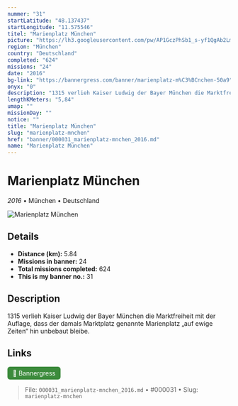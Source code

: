 ```yaml
---
nummer: "31"
startLatitude: "48.137437"
startLongitude: "11.575546"
titel: "Marienplatz München"
picture: "https://lh3.googleusercontent.com/pw/AP1GczPhSb1_s-yf1QgAb2LmB8FuC5CbCHeBs3chbNKV1OR78hiURbbVvdS7S5PGEzCJjcQiUtYrT7U4L5HP791O_F09ZLK4BrOcLtSfJVHCGCw4dyUHVoLiDhqE1-mcfBopdVQ4U3ydj5RbBjMBC6GNo2pkzA"
region: "München"
country: "Deutschland"
completed: "624"
missions: "24"
date: "2016"
bg-link: "https://bannergress.com/banner/marienplatz-m%C3%BCnchen-50a9"
onyx: "0"
description: "1315 verlieh Kaiser Ludwig der Bayer München die Marktfreiheit mit der Auflage, dass der damals Marktplatz genannte Marienplatz „auf ewige Zeiten“ hin unbebaut bleibe."
lengthKMeters: "5,84"
umap: ""
missionDay: ""
notice: ""
title: "Marienplatz München"
slug: "marienplatz-mnchen"
href: "banner/000031_marienplatz-mnchen_2016.md"
name: "Marienplatz München"
---
```

# Marienplatz München

*2016* • München • Deutschland

![Marienplatz München](https://lh3.googleusercontent.com/pw/AP1GczPhSb1_s-yf1QgAb2LmB8FuC5CbCHeBs3chbNKV1OR78hiURbbVvdS7S5PGEzCJjcQiUtYrT7U4L5HP791O_F09ZLK4BrOcLtSfJVHCGCw4dyUHVoLiDhqE1-mcfBopdVQ4U3ydj5RbBjMBC6GNo2pkzA)



## Details
- **Distance (km):** 5.84
- **Missions in banner:** 24
- **Total missions completed:** 624
- **This is my banner no.:** 31



## Description
1315 verlieh Kaiser Ludwig der Bayer München die Marktfreiheit mit der Auflage, dass der damals Marktplatz genannte Marienplatz „auf ewige Zeiten“ hin unbebaut bleibe.



## Links
<a href="https://bannergress.com/banner/marienplatz-m%C3%BCnchen-50a9" target="_blank" style="display:inline-block;margin-right:8px;padding:6px 12px;background:#3c8b3c;color:#fff;text-decoration:none;border-radius:6px;">🔗 Bannergress</a>



> File: `000031_marienplatz-mnchen_2016.md`
> • #000031
> • Slug: `marienplatz-mnchen`
